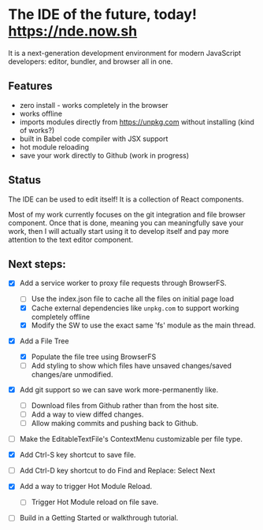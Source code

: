 # The IDE of the future, today! https://nde.now.sh

It is a next-generation development environment for modern JavaScript developers: editor, bundler, and browser all in one.

## Features

 - zero install - works completely in the browser
 - works offline
 - imports modules directly from https://unpkg.com without installing (kind of works?)
 - built in Babel code compiler with JSX support
 - hot module reloading
 - save your work directly to Github (work in progress)

## Status

The IDE can be used to edit itself! It is a collection of React components.

Most of my work currently focuses on the git integration and file browser component.
Once that is done, meaning you can meaningfully save your work, then I will
actually start using it to develop itself and pay more attention to the text editor component.

## Next steps:

- [x] Add a service worker to proxy file requests through BrowserFS.
  - [ ] Use the index.json file to cache all the files on initial page load
  - [x] Cache external dependencies like `unpkg.com` to support working completely offline
  - [x] Modify the SW to use the exact same 'fs' module as the main thread.
- [x] Add a File Tree
  - [x] Populate the file tree using BrowserFS
  - [ ] Add styling to show which files have unsaved changes/saved changes/are unmodified.
- [x] Add git support so we can save work more-permanently like.
  - [ ] Download files from Github rather than from the host site.
  - [ ] Add a way to view diffed changes.
  - [ ] Allow making commits and pushing back to Github.
- [ ] Make the EditableTextFile's ContextMenu customizable per file type.
- [x] Add Ctrl-S key shortcut to save file.
- [ ] Add Ctrl-D key shortcut to do Find and Replace: Select Next
- [x] Add a way to trigger Hot Module Reload.
  - [ ] Trigger Hot Module reload on file save.
- [ ] Build in a Getting Started or walkthrough tutorial.

